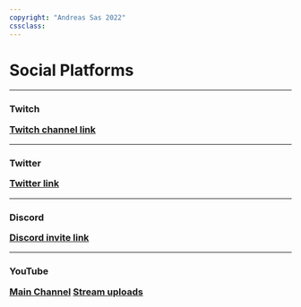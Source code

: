 ```yaml
---
copyright: "Andreas Sas 2022"
cssclass: 
---
```


# Social Platforms

---
<h3 class="twitch"/>Twitch

[Twitch channel link](https://www.twitch.tv/directiveathena) 

---
<h3 class="twitter"/>Twitter

[Twitter link](https://twitter.com/DirectiveAthena) 

---
<h3 class="discord"/>Discord

[Discord invite link](https://discord.gg/RJMHvtvBtp) 

---
<h3 class="youtube"/>YouTube

[Main Channel](https://www.youtube.com/channel/UCwVF37coCIRNyN6-FxQBD9A)
[Stream uploads](https://www.youtube.com/channel/UCp2NElyKkj-74K3O1oykdMg)

